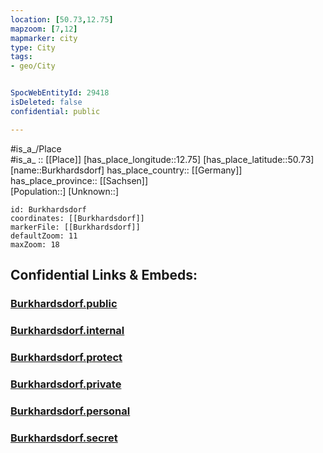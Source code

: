 ```yaml
---
location: [50.73,12.75] 
mapzoom: [7,12] 
mapmarker: city 
type: City
tags:
- geo/City


SpocWebEntityId: 29418
isDeleted: false
confidential: public

---
```

#is_a_/Place  
#is_a_ :: [[Place]] 
[has_place_longitude::12.75] 
[has_place_latitude::50.73] 
[name::Burkhardsdorf] 
has_place_country:: [[Germany]]  
has_place_province:: [[Sachsen]]  
[Population::] 
[Unknown::] 


```leaflet
id: Burkhardsdorf
coordinates: [[Burkhardsdorf]] 
markerFile: [[Burkhardsdorf]] 
defaultZoom: 11 
maxZoom: 18
```


## Confidential Links & Embeds: 

### [Burkhardsdorf.public](/_public/\Earth\Continent\Europe\Europe~Central\Germany\Germany~East\Sachsen\counties~Sachsen\Erzgebirgskreis\cities~Erzgebirgskr\Lugau\CityBurkhardsdorf.public.md) 

### [Burkhardsdorf.internal](/_internal/\Earth\Continent\Europe\Europe~Central\Germany\Germany~East\Sachsen\counties~Sachsen\Erzgebirgskreis\cities~Erzgebirgskr\Lugau\CityBurkhardsdorf.internal.md) 

### [Burkhardsdorf.protect](/_protect/\Earth\Continent\Europe\Europe~Central\Germany\Germany~East\Sachsen\counties~Sachsen\Erzgebirgskreis\cities~Erzgebirgskr\Lugau\CityBurkhardsdorf.protect.md) 

### [Burkhardsdorf.private](/_private/\Earth\Continent\Europe\Europe~Central\Germany\Germany~East\Sachsen\counties~Sachsen\Erzgebirgskreis\cities~Erzgebirgskr\Lugau\CityBurkhardsdorf.private.md) 

### [Burkhardsdorf.personal](/_personal/\Earth\Continent\Europe\Europe~Central\Germany\Germany~East\Sachsen\counties~Sachsen\Erzgebirgskreis\cities~Erzgebirgskr\Lugau\CityBurkhardsdorf.personal.md) 

### [Burkhardsdorf.secret](/_secret/\Earth\Continent\Europe\Europe~Central\Germany\Germany~East\Sachsen\counties~Sachsen\Erzgebirgskreis\cities~Erzgebirgskr\Lugau\CityBurkhardsdorf.secret.md)

